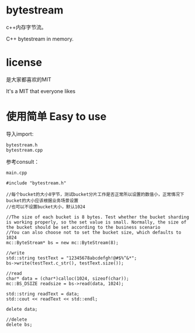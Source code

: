 # bytestream

c++内存字节流。

C++ bytestream in memory.

# license

是大家都喜欢的MIT

It's a MIT that everyone likes

# 使用简单 Easy to use
导入import:
```
bytestream.h
bytestream.cpp
```

参考consult：

```
main.cpp
```


```
#include "bytestream.h"

//每个bucket的大小8字节，测试bucket分片工作是否正常所以设置的数值小，正常情况下bucket的大小应该根据业务场景设置
//也可以不设置bucket大小，默认1024

//The size of each bucket is 8 bytes. Test whether the bucket sharding is working properly, so the set value is small. Normally, the size of the bucket should be set according to the business scenario
//You can also choose not to set the bucket size, which defaults to 1024
mc::ByteStream* bs = new mc::ByteStream(8);

//write
std::string testText = "12345678abcdefgh!@#$%^&*";
bs->write(testText.c_str(), testText.size());

//read
char* data = (char*)calloc(1024, sizeof(char));
mc::BS_DSIZE readsize = bs->read(data, 1024);

std::string readText = data;
std::cout << readText << std::endl;

delete data;

//delete
delete bs;
```